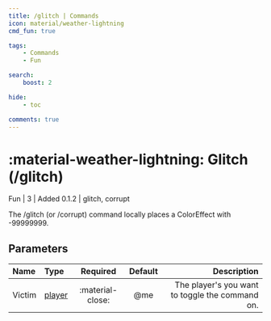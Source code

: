 ```yaml
---
title: /glitch | Commands
icon: material/weather-lightning
cmd_fun: true

tags:
    - Commands
    - Fun

search:
    boost: 2

hide:
    - toc

comments: true
---
```

# <p style="color: var(--md-default-fg-color); display: inline;">:material-weather-lightning: Glitch</p> (/glitch)
<div style="display:inline;">
<p style="color: var(--destrix-docs--commandcat-fun); display: inline;">Fun</p> | <p style="color: var(--md-default-fg-color--light); display: inline;">3</p> | <p style="color: var(--md-default-fg-color--light); display: inline;"> Added 0.1.2</p> | glitch, corrupt
</div>

The /glitch (or /corrupt) command locally places a ColorEffect with -99999999.

## Parameters

| Name   | Type   | Required         | Default | Description                            |
|:--------|:--------|:------------------:|:---------:|----------------------------------------:|
| Victim | [player](../parameters.md#player) | :material-close: | @me     | The player's you want to toggle the command on. |